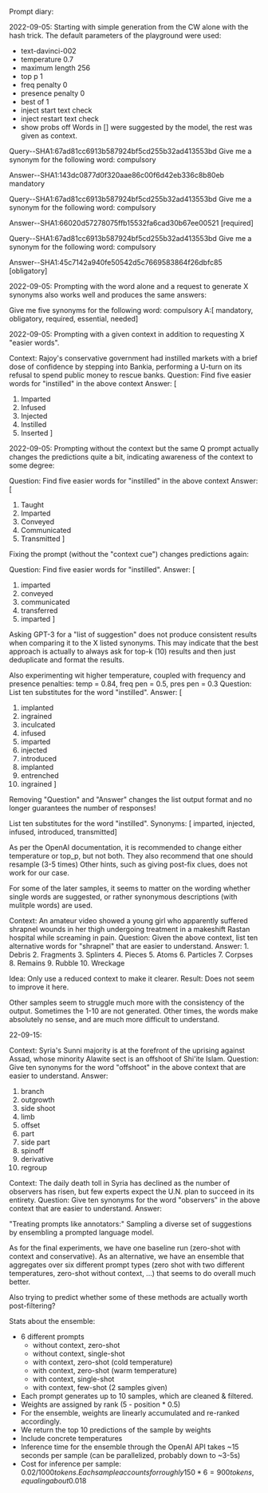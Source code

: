 Prompt diary:

2022-09-05:
Starting with simple generation from the CW alone with the hash trick.
The default parameters of the playground were used:
- text-davinci-002
- temperature 0.7
- maximum length 256
- top p 1
- freq penalty 0
- presence penalty 0
- best of 1
- inject start text check
- inject restart text check
- show probs off
Words in [] were suggested by the model, the rest was given as context.

Query--SHA1:67ad81cc6913b587924bf5cd255b32ad413553bd
Give me a synonym for the following word: compulsory

Answer--SHA1:143dc0877d0f320aae86c00f6d42eb336c8b80eb
mandatory

Query--SHA1:67ad81cc6913b587924bf5cd255b32ad413553bd
Give me a synonym for the following word: compulsory

Answer--SHA1:66020d57278075ffb15532fa6cad30b67ee00521
[required]

Query--SHA1:67ad81cc6913b587924bf5cd255b32ad413553bd
Give me a synonym for the following word: compulsory

Answer--SHA1:45c7142a940fe50542d5c7669583864f26dbfc85
[obligatory]


2022-09-05:
Prompting with the word alone and a request to generate X synonyms also works well and produces the same answers:

Give me five synonyms for the following word: compulsory
A:[ mandatory, obligatory, required, essential, needed]


2022-09-05:
Prompting with a given context in addition to requesting X "easier words".

Context: Rajoy's conservative government had instilled markets with a brief dose of confidence by stepping into Bankia, performing a U-turn on its refusal to spend public money to rescue banks.
Question: Find five easier words for "instilled" in the above context
Answer:
[
1. Imparted
2. Infused
3. Injected
4. Instilled
5. Inserted
]

2022-09-05:
Prompting without the context but the same Q prompt actually changes the predictions quite a bit, indicating awareness of the context to some degree:

Question: Find five easier words for "instilled" in the above context
Answer:
[
1. Taught
2. Imparted
3. Conveyed
4. Communicated
5. Transmitted
]

Fixing the prompt (without the "context cue") changes predictions again:


Question: Find five easier words for "instilled".
Answer:
[
1. imparted
2. conveyed
3. communicated
4. transferred
5. imparted
]


Asking GPT-3 for a "list of suggestion" does not produce consistent results when comparing it to the X listed synonyms.
This may indicate that the best approach is actually to always ask for top-k (10) results and then just deduplicate and format the results.


Also experimenting wit higher temperature, coupled with frequency and presence penalties:
temp = 0.84, freq pen = 0.5, pres pen = 0.3
Question: List ten substitutes for the word "instilled".
Answer:
[
1. implanted
2. ingrained
3. inculcated
4. infused
5. imparted
6. injected
7. introduced
8. implanted
9. entrenched
10. ingrained
]


Removing "Question" and "Answer" changes the list output format and no longer guarantees the number of responses!

List ten substitutes for the word "instilled".
Synonyms:
[
imparted, injected, infused, introduced, transmitted]




As per the OpenAI documentation, it is recommended to change either temperature or top_p, but not both.
They also recommend that one should resample (3-5 times)
Other hints, such as giving post-fix clues, does not work for our case.


For some of the later samples, it seems to matter on the wording whether single words are suggested, or rather synonymous descriptions (with mulitple words) are used.

Context: An amateur video showed a young girl who apparently suffered shrapnel wounds in her thigh undergoing treatment in a makeshift Rastan hospital while screaming in pain.
Question: Given the above context, list ten alternative words for "shrapnel" that are easier to understand.
Answer: 1. Debris
2. Fragments
3. Splinters
4. Pieces
5. Atoms
6. Particles
7. Corpses
8. Remains
9. Rubble
10. Wreckage


Idea: Only use a reduced context to make it clearer.
Result: Does not seem to improve it here.


Other samples seem to struggle much more with the consistency of the output. Sometimes the 1-10 are not generated.
Other times, the words make absolutely no sense, and are much more difficult to understand.



22-09-15:



Context: Syria's Sunni majority is at the forefront of the uprising against Assad, whose minority Alawite sect is an offshoot of Shi'ite Islam.
Question: Give ten synonyms for the word "offshoot" in the above context that are easier to understand.
Answer:
1. branch
2. outgrowth
3. side shoot
4. limb
5. offset
6. part
7. side part
8. spinoff
9. derivative
10. regroup

Context: The daily death toll in Syria has declined as the number of observers has risen, but few experts expect the U.N. plan to succeed in its entirety.
Question: Give ten synonyms for the word "observers" in the above context that are easier to understand.
Answer:



"Treating prompts like annotators:"
Sampling a diverse set of suggestions by ensembling a prompted language model.


As for the final experiments, we have one baseline run (zero-shot with context and conservative).
As an alternative, we have an ensemble that aggregates over six different prompt types (zero shot with two different temperatures,
zero-shot without context, ...) that seems to do overall much better.

Also trying to predict whether some of these methods are actually worth post-filtering?


Stats about the ensemble:
- 6 different prompts
    - without context, zero-shot
    - without context, single-shot
    - with context, zero-shot (cold temperature)
    - with context, zero-shot (warm temperature)
    - with context, single-shot
    - with context, few-shot (2 samples given)
- Each prompt generates up to 10 samples, which are cleaned & filtered.
- Weights are assigned by rank (5 - position * 0.5)
- For the ensemble, weights are linearly accumulated and re-ranked accordingly.
- We return the top 10 predictions of the sample by weights
- Include concrete temperatures
- Inference time for the ensemble through the OpenAI API takes ~15 seconds per sample (can be parallelized, probably down to ~3-5s)
- Cost for inference per sample: 0.02$/1000 tokens. Each sample accounts for roughly 150 * 6 = 900 tokens, equaling about 0.018$
